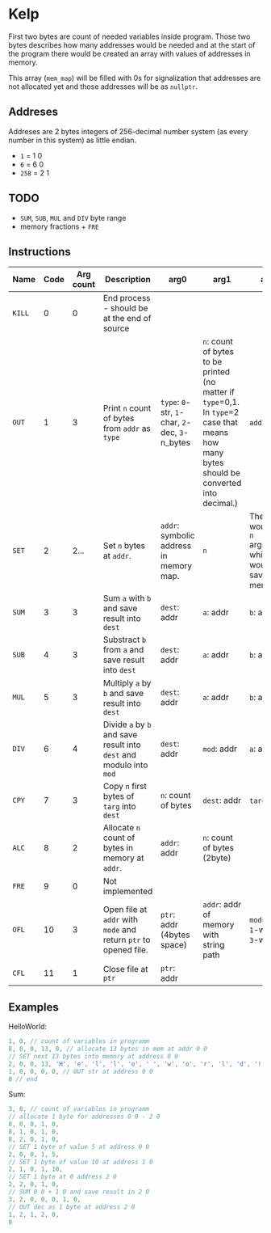 # Kelp

First two bytes are count of needed variables inside program. Those two bytes describes how many addresses would be needed and at the start of the program there would be created an array with values of addresses in memory.

This array (`mem_map`) will be filled with 0s for signalization that addresses are not allocated yet and those addresses will be as `nullptr`.

## Addreses

Addreses are 2 bytes integers of 256-decimal number system (as every number in this system) as little endian.

- `1` = 1 0
- `6` = 6 0
- `258` = 2 1

## TODO

- `SUM`, `SUB`, `MUL` and `DIV` byte range
- memory fractions + `FRE`

## Instructions

| Name | Code | Arg count | Description | arg0 | arg1 | arg2 | arg3 |
| --- | --- | --- | --- | --- | --- | --- | --- |
| `KILL` | 0 | 0 | End process - should be at the end of source | 
| `OUT` | 1 | 3 | Print `n` count of bytes from `addr` as `type` | `type`: `0`-str, `1`-char, `2`-dec, `3`-n_bytes | `n`: count of bytes to be printed (no matter if `type`=0,1. In `type`=2 case that means how many bytes should be converted into decimal.) | `addr`: addr |
| `SET` | 2 | 2... | Set `n` bytes at `addr`. | `addr`: symbolic address in memory map. | `n` | There would be `n` args/bytes which would be saved into memory. | 
| `SUM` | 3 | 3 | Sum `a` with `b` and save result into `dest` | `dest`: addr | `a`: addr | `b`: addr |
| `SUB` | 4 | 3 | Substract `b` from `a` and save result into `dest` | `dest`: addr | `a`: addr | `b`: addr |
| `MUL` | 5 | 3 | Multiply `a` by `b` and save result into `dest` | `dest`: addr | `a`: addr | `b`: addr |
| `DIV` | 6 | 4 | Divide `a` by `b` and save result into `dest` and modulo into `mod` | `dest`: addr | `mod`: addr | `a`: addr | `b`: addr |
| `CPY` | 7 | 3 | Copy `n` first bytes of `targ` into `dest` | `n`: count of bytes | `dest`: addr | `targ`: addr | 
| `ALC` | 8 | 2 | Allocate `n` count of bytes in memory at `addr`. | `addr`: addr | `n`: count of bytes (2byte) |
| `FRE` | 9 | 0 | Not implemented |
| `OFL` | 10 | 3 | Open file at `addr` with `mode` and return `ptr` to opened file. | `ptr`: addr (4bytes space) | `addr`: addr of memory  with string path | `mode`: `0`-r, `1`-w, `2`-a, `3`-w+ |
| `CFL` | 11 | 1 | Close file at `ptr` | `ptr`: addr |

## Examples

HelloWorld:

```c
1, 0, // count of variables in programm
8, 0, 0, 13, 0, // allocate 13 bytes in mem at addr 0 0
// SET next 13 bytes into memory at address 0 0
2, 0, 0, 13, 'H', 'e', 'l', 'l', 'o', ' ', 'w', 'o', 'r', 'l', 'd', '!', 0,
1, 0, 0, 0, 0, // OUT str at address 0 0
0 // end
```

Sum:
```c
3, 0, // count of variables in programm
// allocate 1 byte for addresses 0 0 - 2 0
8, 0, 0, 1, 0,
8, 1, 0, 1, 0,
8, 2, 0, 1, 0,
// SET 1 byte of value 5 at address 0 0
2, 0, 0, 1, 5,
// SET 1 byte of value 10 at address 1 0
2, 1, 0, 1, 10,
// SET 1 byte at 0 address 2 0
2, 2, 0, 1, 0,
// SUM 0 0 + 1 0 and save result in 2 0
3, 2, 0, 0, 0, 1, 0,
// OUT dec as 1 byte at address 2 0
1, 2, 1, 2, 0,
0
```